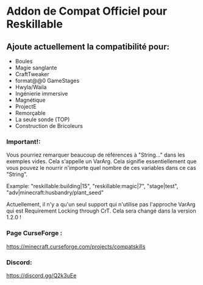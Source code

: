 # Addon de Compat Officiel pour Reskillable

## Ajoute actuellement la compatibilité pour:

- Boules
- Magie sanglante
- CraftTweaker
- format@@0 GameStages
- Hwyla/Waila
- Ingénierie immersive
- Magnétique
- ProjectE
- Remorçable
- La seule sonde (TOP)
- Construction de Bricoleurs

### Important!:

Vous pourriez remarquer beaucoup de références à "String..." dans les exemples vides. Cela s'appelle un VarArg. Cela signifie essentiellement que vous pouvez le nourrir n'importe quel nombre de ces variables dans ce cas "String".

Example: "reskillable:building|15", "reskillable:magic|7", "stage|test", "adv|minecraft:husbandry/plant_seed"

Actuellement, il n'y a qu'un seul support qui n'utilise pas l'approche VarArg qui est Requirement Locking through CrT. Cela sera changé dans la version 1.2.0 !

### Page CurseForge :

https://minecraft.curseforge.com/projects/compatskills

### Discord:

https://discord.gg/Q2k3uEe